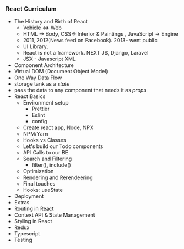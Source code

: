 ### React Curriculum

- The History and Birth of React
  - Vehicle <=> Web
  - HTML -> Body, CSS-> Interior & Paintings , JavaScript -> Engine
  - 2011, 2012(News feed on Facebook). 2013- went public
  - UI Library.
  - React is not a framework. NEXT JS, Django, Laravel
  - JSX - Javascript XML
- Component Architecture
- Virtual DOM (Document Object Model)
- One Way Data Flow
- storage tank as a *state*
- pass the data to any component that needs it as *props*
- React Basics
  - Environment setup
    - Prettier
    - Eslint
    - config
  - Create react app, Node, NPX
  - NPM/Yarn
  - Hooks vs Classes
  - Let's build our Todo components
  - API Calls to our BE
  - Search and Filtering
    - filter(), include()
  - Optimization
  - Rendering and Rerendeering
  - Final touches
  - Hooks: useState
- Deployment
- Extras
- Routing in React
- Context API & State Management
- Styling in React
- Redux
- Typescript
- Testing
